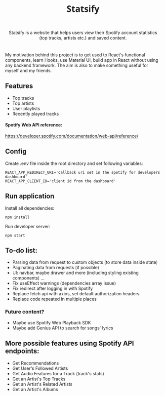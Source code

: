 <div align="center" style="padding-bottom: 10px">
    <h1 style="font-family: 'Segoe UI'">Statsify</h1>
    <img src="https://aleen42.github.io/badges/src/javascript.svg" alt=""/>
    <img src="https://aleen42.github.io/badges/src/react.svg" alt=""/>
    <img src="https://aleen42.github.io/badges/src/spotify.svg" alt=""/>
    <p>
    Statsify is a website that helps users view their Spotify account statistics (top tracks, artists etc.) and saved content.
    </p>
</div>

<p>My motivation behind this project is to get used to React's functional components, learn Hooks, use Material UI, build app in React without using any backend framework. The aim is also to make something useful for myself and my friends.
</p>

## Features

- Top tracks
- Top artists
- User playlists
- Recently played tracks

#### Spotify Web API reference:

https://developer.spotify.com/documentation/web-api/reference/  

## Config

Create .env file inside the root directory and set following variables:

```shell
REACT_APP_REDIRECT_URI='callback uri set in the spotify for developers dashboard'
REACT_APP_CLIENT_ID='client id from the dashboard'
```

## Run application

Install all dependencies:

```shell
npm install
```

Run developer server:

```shell
npm start
```

## To-do list:
- Parsing data from request to custom objects (to store data inside state)
- Paginating data from requests (if possible)
- UI: navbar, maybe drawer and more (including styling existing components) ...
- Fix useEffect warnings (dependencies array issue)
- Fix redirect after logging in with Spotify 
- Replace fetch api with axios, set default authorization headers
- Replace code repeated in multiple places

### Future content?
- Maybe use Spotify Web Playback SDK
- Maybe add Genius API to search for songs' lyrics

## More possible features using Spotify API endpoints:
- Get Recommendations 
- Get User's Followed Artists
- Get Audio Features for a Track (track's stats)
- Get an Artist's Top Tracks
- Get an Artist's Related Artists
- Get an Artist's Albums
